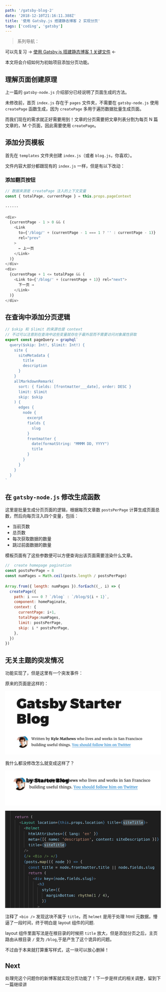 ```yaml
---
path: '/gatsby-blog-2'
date: '2018-12-10T21:16:11.388Z'
title: '使用 Gatsby.js 搭建静态博客 2 实现分页'
tags: ['coding', 'gatsby']
---
```


> 系列导航：

可以先复习 -> [使用 Gatsby.js 搭建静态博客 1 关键文件](/2018-12-09-gatsby-blog-1/) <-

本文将会介绍如何为初始项目添加分页功能。

## 理解页面创建原理

上一篇的 `gatsby-node.js` 介绍部分已经说明了页面生成的方法。

未修改前，首页 `index.js` 存在于 `pages` 文件夹，不需要在 `gatsby-node.js` 使用 `createPage` 函数生成，因为 `createPage` 多用于遍历数据批量生成页面。

而我们现在的需求就正好需要用到！文章的分页需要把文章列表分割为每页 N 篇文章的，M 个页面，因此需要使用 `createPage`。

## 添加分页模板

首先在 `templates` 文件夹创建 `index.js`（或者 `blog.js`，你喜欢）。

文件内容大部分都跟现有的 `index.js` 一样，但是有以下改动：

### 添加翻页按钮

```JavaScript
// 数据来源是 createPage 注入的上下文变量
const { totalPage, currentPage } = this.props.pageContext

······

<div>
  {currentPage - 1 > 0 && (
    <Link
      to={'/blog/' + (currentPage - 1 === 1 ? '' : currentPage - 1)}
      rel="prev"
    >
      ← 上一页
    </Link>
  )}
</div>
<div>
  {currentPage + 1 <= totalPage && (
    <Link to={'/blog/' + (currentPage + 1)} rel="next">
      下一页 →
    </Link>
  )}
</div>
```

## 在查询中添加分页逻辑

```JavaScript
// $skip 和 $limit 的来源也是 context
// 不过可以注意到在查询中这些变量就存在于最外层而不需要访问对象属性获取
export const pageQuery = graphql`
  query($skip: Int!, $limit: Int!) {
    site {
      siteMetadata {
        title
        description
      }
    }
    allMarkdownRemark(
      sort: { fields: [frontmatter___date], order: DESC }
      limit: $limit
      skip: $skip
    ) {
      edges {
        node {
          excerpt
          fields {
            slug
          }
          frontmatter {
            date(formatString: "MMMM DD, YYYY")
            title
          }
        }
      }
    }
  }
`
```

## 在 `gatsby-node.js` 修改生成函数

这里是批量生成分页页面的逻辑，根据每页文章数 `postsPerPage` 计算生成页面总数，然后向每页注入四个变量，包括：

- 当前页数
- 总页数
- 每次获取数据的数量
- 跳过前面数据的数量

模板页面有了这些参数便可以方便查询出该页面需要渲染什么文章。

```JavaScript
//  create homepage pagination
const postsPerPage = 8
const numPages = Math.ceil(posts.length / postsPerPage)

Array.from({ length: numPages }).forEach((_, i) => {
  createPage({
    path: i === 0 ? `/blog` : `/blog/${i + 1}`,
    component: homePaginate,
    context: {
      currentPage: i+1,
      totalPage:numPages,
      limit: postsPerPage,
      skip: i * postsPerPage,
    },
  })
})
```

## 无关主题的突发情况

功能实现了，但是这里有一个突发事件：

原来的页面是这样的：

![](1.png)

我什么都没修改怎么就变成这样了？

![](2.png)

![](3.png)

注释了 `<bio />` 发现这块不属于 `title`，而 `helmet` 是用于处理 html 元数据，懵逼了一段时间，终于明白是 layout 组件的问题.

layout 组件里面写法是在根目录的时候把 `title` 放大，但是添加分页之后，主页路由从根目录 `/` 变为 `/blog`,于是产生了这个诡异的问题。

不过由于本来就打算重写样式，这一块可以放心删掉！

## Next

处理完这个问题你的新博客就实现分页功能了！下一步是样式的相关调整，留到下一篇继续讲
